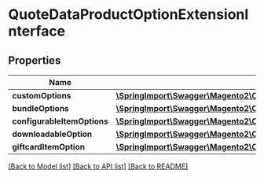 # QuoteDataProductOptionExtensionInterface

## Properties
Name | Type | Description | Notes
------------ | ------------- | ------------- | -------------
**customOptions** | [**\SpringImport\Swagger\Magento2\Client\Model\CatalogDataCustomOptionInterface[]**](CatalogDataCustomOptionInterface.md) |  | [optional] 
**bundleOptions** | [**\SpringImport\Swagger\Magento2\Client\Model\BundleDataBundleOptionInterface[]**](BundleDataBundleOptionInterface.md) |  | [optional] 
**configurableItemOptions** | [**\SpringImport\Swagger\Magento2\Client\Model\ConfigurableProductDataConfigurableItemOptionValueInterface[]**](ConfigurableProductDataConfigurableItemOptionValueInterface.md) |  | [optional] 
**downloadableOption** | [**\SpringImport\Swagger\Magento2\Client\Model\DownloadableDataDownloadableOptionInterface**](DownloadableDataDownloadableOptionInterface.md) |  | [optional] 
**giftcardItemOption** | [**\SpringImport\Swagger\Magento2\Client\Model\GiftCardDataGiftCardOptionInterface**](GiftCardDataGiftCardOptionInterface.md) |  | [optional] 

[[Back to Model list]](../README.md#documentation-for-models) [[Back to API list]](../README.md#documentation-for-api-endpoints) [[Back to README]](../README.md)


